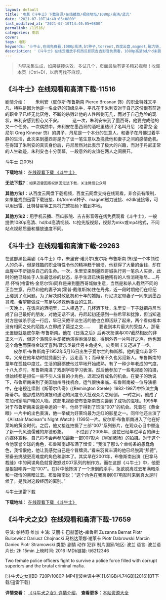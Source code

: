 ```yaml
---
layout: default
title: '电影《斗牛士》下载资源/在线播放/视频地址/1080p/高清/蓝光'
date: "2021-07-10T14:40:05+0800"
last_modified_at: "2021-07-10T14:40:05+0800"
permalink: /11516/
categories: 电影
cover:
tags: 电影
keywords: '斗牛士,在线免费看,1080p高清,bt种子,torrent,百度云盘,magnet,磁力链,迅雷下载资源'
description: '《斗牛士》在线云播放手机西瓜影院吉吉影音免费看，1080p高清bd/hd未删减完整版和tc抢先枪版，mkv/mp4格式，附带bt/torrent种子、magnet/磁力链、百度云盘、网盘资源迅雷下载链接'
---
```


>内容采集生成，如果链接失效，多试几个，页面最后有更多精彩视频！收藏本页（Ctrl+D)，以后再找不麻烦。


## 《斗牛士》在线观看和高清下载-11516

剧情介绍：　　朱利安（皮尔斯·布鲁斯南 Pierce Brosnan 饰）的职业特殊又平凡，特殊是因为他是一名业界的顶级杀手，平凡在于朱利安对于自己这份很有前途的职业早已经无比厌倦，不断的杀戮让他的人性所剩无几，而对于自己危险的现状，朱利安感到担心又不安。  　　这一次，朱利安来到了墨西哥，他要完成他的又一个任务。一次偶然中，朱利安在墨西哥的酒吧里结识了名叫丹尼（格雷戈·金尼尔 Greg Kinnear 饰）的男子，丹尼是一个本分的生意人，和妻子在丹佛过着平静的生活，此次来到墨西哥是为了谈一笔生意以及挽救他和妻子之间的感情危机。在得知了朱利安的真实身份后，丹尼居然对此表示了极大的兴趣，而对于丹尼正常的人生轨迹，朱利安也十分羡慕，一段意外的友谊在两人之间展开。


斗牛士 (2005)

**下载地址**： [在线观看下载 《斗牛士》](https://www.btbtdy.me/btdy/dy7659.html) 


**无法下载?**：`如果迅雷因版权原因无法下载，关注微信公众号 `

**其他方法1**：从百度云网盘下载视频，百度云网盘支持在线观看，非会员有限制，如果能找到迅雷下载链接、bt/torrent种子、magnet磁力链接、e2dk链接等，可以用迅雷、比特彗星等工具将完整视频下载到本地。

**其他方法2**：用手机云播、西瓜影院、吉吉影音等在线免费观看《斗牛士》，一般提供1080p高清、hd/bd高清视频、tc抢先版视频，视频为mkv或mp4格式，不同站点视频质量和播放速度不同。


## 《斗牛士》在线观看和高清下载-29263

在这部黑色喜剧《斗牛士》中，朱里安·诺贝尔(皮尔斯&middot;布鲁斯南 饰)是一个本领过人的杀手，但是残酷的职业特性令他的精神趋于崩溃，他获得了大量的金钱，却在血腥中不断扼杀自己的生命。一次，朱里安来到墨西哥城执行另一笔杀人买卖，此时的他已经处于人生最低谷的状态，杀手生涯已快将他残有的人性消耗殆尽&hellip;…丹尼·怀特(格雷格&middot;金尼尔饰)同样是来到墨西哥城做生意，当然是和杀人截然不同的正当生意。丹尼和他的妻子宾(霍普·戴维斯饰)住在丹弗，近一段时期他们在经纪上碰到了点问题。为了解决财政危机和十年的婚姻，丹尼决定带妻子一同来到墨西哥城，希望能做成一笔足以拯救他事业的生意。<br />一天晚上，在饭店的酒吧里，二人相遇了。几杯酒下肚，朱里安一下子就把丹尼当成了自己最好的朋友，对他无话不说。丹尼起初还感到一些希罕和犹豫，但当知道对方是做杀手这一行后，早已厌倦平淡生活的他也立即活跃了起来，两个看似根本没有相同之处的陌路人立即成了莫逆之交&hellip;…　　要说到本片最大的受益人，那毫无置疑就是皮尔斯·布鲁斯南。他在《日落之后》后再次扮演与007截然相反的非正义一方，但这个落魄杀手却被他演得淋漓尽致，得到外界一片叫好之声。他也因这个角色而获得金球奖喜剧/音乐类最佳男主角提名，向奥斯卡又迈进了一步。<br />　　皮尔斯&middot;布鲁斯南于1952年5月16日出生于爱尔兰的梅斯郡。他的童年非常不幸。父亲在他年幼时就抛妻别子，远走高飞；而母亲不久也另觅新人。布鲁斯南的童年在孤独中度过。生活的磨砺使他过早地开始成熟，有了一种少年老成的气度。十八九岁时，布鲁斯南进了戏剧学校学习表演。然后他参加了一些电视剧的拍摄，但始终都是担任一些不引人注目的小角色，迟迟没有成名的机会。在妻子的劝说下，布鲁斯南来到了美国加州寻找机会。运气很快来临。布鲁斯南被一位导演相中，在电视连续剧《斯蒂尔传奇》(《Remington Steele》1982-1987)中饰演主角斯蒂尔。他那成熟的演技和潇洒的风度令大批观众为之倾倒。 一时之间，他成了在加州家喻户晓的人物。这部电视剧使布鲁斯南首次尝到了成功的滋味。1995年对于布鲁斯南来说是幸运的一年。他终于得到了饰演&ldquo;007”的机会。凭着在《黄金眼》一片中的出色表演，他一举成为好莱坞最为走红的影星之一。同年他还主演了《Alistair Maclean"s Night Watch》(1995)一片。皮尔斯·布鲁斯南进入了他在好莱坞的黄金时代。之后，他又接连拍摄了三部&ldquo;007”系列影片，在观众心目中塑造了新一代风流儒雅的邦德形象。 　　不过到了2005年，这位已经年过半百的绅士向媒体宣称，自己将不会再参加最新一部007影片《皇家赌场》的拍摄。对于这个令他享誉全球的角色，布鲁斯南却布满了憎恨：“我演了那么个单线条的愚蠢角色，我憎恨他，他让我感觉自己是个冒牌货。&rdquo;看来羽翼丰满的他已经脱离“邦德”，预备去挑战更高难度的角色和剧本了。其实早在2001年，布鲁斯南出演《巴拿马裁缝》中的间谍角色就曾激怒过007系列的制作方。而在这部《斗牛士》中，他更是狠狠嘲弄一把&ldquo;007”。在片中他饰演了一个潦倒的杀手，急欲脱离过去布满暗杀和一夜情的黑暗过去。布鲁斯南说：&ldquo;这个角色在我离别007电影时来到真太是时候了，是我对这段经历的离别。&rdquo;


斗牛士迅雷下载

**下载地址**： [在线观看下载 《斗牛士》](https://www.993dy.com//vod-detail-id-15540.html) 


## 《斗牛犬之女》在线观看和高清下载-17659

导演: 帕特奇·维加 主演: 艾丽卡·巴赫蕾达-库鲁斯 Zuzanna Bernat Piotr Bulcewicz Dariusz Chojnacki 马格达莱娜·谢莱卡 Piotr Dabrowski Marcin Daniec Piotr Stramowski 类型: 剧情 动作 犯罪 制片国家/地区: 波兰 语言: 波兰语 片长: 2h 15min 上映时间: 2016 IMDb链接: tt6212346

Two female police officers fight to survive a police force filled with corrupt superiors and the brutal criminal mafia.


[斗牛犬之女][BD-720P/1080P-MP4][波兰语中字][1.61GB/4.74GB][2016][BT下载/迅雷下载]

**详情查看**： [《斗牛犬之女》详情介绍](/movie/17659/)， **查看更多**：[本站资源大全](/movie/t/all/)

